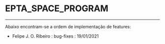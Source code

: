 # EPTA_SPACE_PROGRAM
---

Abaixo encontram-se a ordem de implementação de features:

- Felipe J. O. Ribeiro : bug-fixes : 19/01/2021

